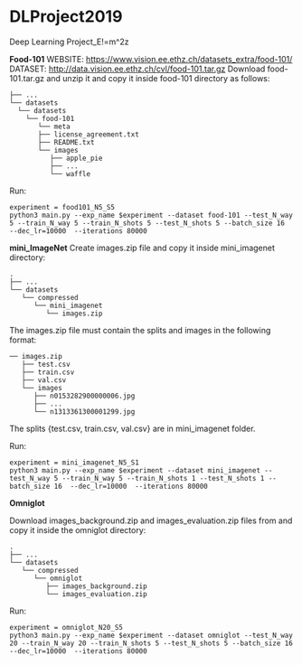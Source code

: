 # DLProject2019
Deep Learning Project_E!=m^2z


**Food-101**
WEBSITE: https://www.vision.ee.ethz.ch/datasets_extra/food-101/
DATASET: http://data.vision.ee.ethz.ch/cvl/food-101.tar.gz
Download food-101.tar.gz and unzip it and copy it inside food-101 directory as follows:
```
├── ...
└── datasets 
  └── datasets
    └── food-101
       └── meta               
       ├── license_agreement.txt 
       ├── README.txt 
       └── images
          ├── apple_pie
          ├── ...
          └── waffle
```    
Run: 
```
experiment = food101_N5_S5
python3 main.py --exp_name $experiment --dataset food-101 --test_N_way 5 --train_N_way 5 --train_N_shots 5 --test_N_shots 5 --batch_size 16  --dec_lr=10000  --iterations 80000
```

**mini_ImageNet**
Create images.zip file and copy it inside mini_imagenet directory:
```
.
├── ...
└── datasets                    
   └── compressed                
      └── mini_imagenet
         └── images.zip
```

The images.zip file must contain the splits and images in the following format:
```
── images.zip
   ├── test.csv                
   ├── train.csv 
   ├── val.csv 
   └── images
      ├── n0153282900000006.jpg
      ├── ...
      └── n1313361300001299.jpg
```
The splits {test.csv, train.csv, val.csv} are in mini_imagenet folder. 

Run: 
```
experiment = mini_imagenet_N5_S1
python3 main.py --exp_name $experiment --dataset mini_imagenet --test_N_way 5 --train_N_way 5 --train_N_shots 1 --test_N_shots 1 --batch_size 16  --dec_lr=10000  --iterations 80000
```

**Omniglot**

Download images_background.zip and images_evaluation.zip files from  and copy it inside the omniglot directory:
```
.
├── ...
└── datasets                    
   └── compressed                
      └── omniglot
         ├── images_background.zip
         └── images_evaluation.zip
```

Run: 
```
experiment = omniglot_N20_S5
python3 main.py --exp_name $experiment --dataset omniglot --test_N_way 20 --train_N_way 20 --train_N_shots 5 --test_N_shots 5 --batch_size 16  --dec_lr=10000  --iterations 80000
```
